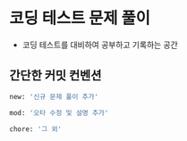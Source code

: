 # 코딩 테스트 문제 풀이
- 코딩 테스트를 대비하여 공부하고 기록하는 공간

## 간단한 커밋 컨벤션
```bash
new: '신규 문제 풀이 추가'

mod: '오타 수정 및 설명 추가'

chore: '그 외'
```